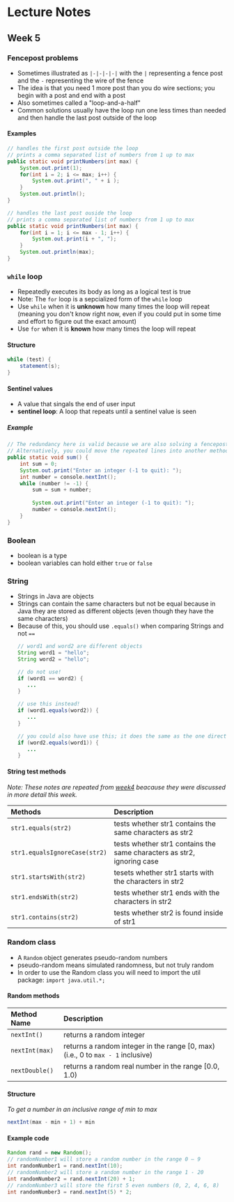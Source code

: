 # Lecture Notes
## Week 5

### Fencepost problems
* Sometimes illustrated as `|-|-|-|-|` with the `|` representing a fence post and the `-` representing the wire of the fence
* The idea is that you need 1 more post than you do wire sections; you begin with a post and end with a post
* Also sometimes called a "loop-and-a-half"
* Common solutions usually have the loop run one less times than needed and then handle the last post outside of the loop

#### Examples
```java
// handles the first post outside the loop
// prints a comma separated list of numbers from 1 up to max
public static void printNumbers(int max) {
    System.out.print(1);
    for(int i = 2; i <= max; i++) {
        System.out.print(", " + i );
    }
    System.out.println();
}
```

```java
// handles the last post ouside the loop
// prints a comma separated list of numbers from 1 up to max
public static void printNumbers(int max) {
    for(int i = 1; i <= max - 1; i++) {
        System.out.print(i + ", ");
    }
    System.out.println(max);
}
```

### `while` loop
* Repeatedly executes its body as long as a logical test is true
* Note: The `for` loop is a sepcialized form of the `while` loop
* Use `while` when it is __unknown__ how many times the loop will repeat (meaning you don't know right now, even if you could put in some time and effort to figure out the exact amount)
* Use `for` when it is __known__ how many times the loop will repeat

#### Structure
```java
while (test) {
    statement(s);
}
```

#### Sentinel values
* A value that singals the end of user input
* __sentinel loop__: A loop that repeats until a sentinel value is seen

##### Example

```java
// The redundancy here is valid because we are also solving a fencepost problem
// Alternatively, you could move the repeated lines into another method
public static void sum() {
    int sum = 0;
    System.out.print("Enter an integer (-1 to quit): ");
    int number = console.nextInt();
    while (number != -1) {
        sum = sum + number;
        
        System.out.print("Enter an integer (-1 to quit): ");
        number = console.nextInt();
    }
}
```
### Boolean
* boolean is a type
* boolean variables can hold either `true` or `false`

### String
* Strings in Java are objects
* Strings can contain the same characters but not be equal because in Java they are stored as different objects (even though they have the same characters)
 * Because of this, you should use `.equals()` when comparing Strings and not `==`
    ```java
    // word1 and word2 are different objects
    String word1 = "hello";
    String word2 = "hello";

    // do not use!
    if (word1 == word2) {
       ...
    }

    // use this instead!
    if (word1.equals(word2)) {
       ...
    }

    // you could also have use this; it does the same as the one directly above
    if (word2.equals(word1)) {
       ...
    }
    ```

#### String test methods
_Note: These notes are repeated from [week4](../week4/lecture-notes.md) beacause they were discussed in more detail this week._

| __Methods__ | __Description__ |
| :--- | :--- |
| `str1.equals(str2)` | tests whether str1 contains the same characters as str2 |
| `str1.equalsIgnoreCase(str2)` | tests whether str1 contains the same characters as str2, ignoring case |
| `str1.startsWith(str2)` | tesets whether str1 starts with the characters in str2 |
| `str1.endsWith(str2)` | tests whether str1 ends with the characters in str2 |
| `str1.contains(str2)` | tests whether str2 is found inside of str1 |

### Random class
* A `Random` object generates pseudo-random numbers
* pseudo-random means simulated randomness, but not truly random
* In order to use the Random class you will need to import the util package: `import java.util.*;`

#### Random methods
| __Method Name__ | __Description__ |
| :--- | :--- |
| `nextInt()` | returns a random integer |
| `nextInt(max)` | returns a random integer in the range [0, max) (i.e., 0 to `max - 1` inclusive) |
| `nextDouble()` | returns a random real number in the range [0.0, 1.0) |

#### Structure
_To get a number in an inclusive range of min to max_

```java
nextInt(max - min + 1) + min
```

#### Example code

```java
Random rand = new Random();
// randomNumber1 will store a random number in the range 0 – 9
int randomNumber1 = rand.nextInt(10);
// randomNumber2 will store a random number in the range 1 - 20
int randomNumber2 = rand.nextInt(20) + 1;
// randomNumber3 will store the first 5 even numbers (0, 2, 4, 6, 8)
int randomNumber3 = rand.nextInt(5) * 2;
```

